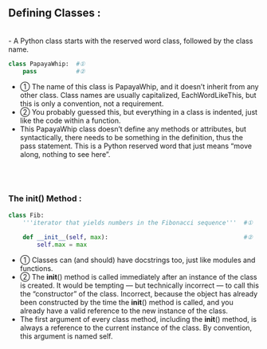 ## Defining Classes :
</br>
- A Python class starts with the reserved word class, followed by the class name.

```python
class PapayaWhip:  #①
    pass           #②
```

- ① The name of this class is PapayaWhip, and it doesn’t inherit from any other class. Class names are usually capitalized, EachWordLikeThis, but this is only a convention, not a requirement.
- ② You probably guessed this, but everything in a class is indented, just like the code within a function.
- This PapayaWhip class doesn’t define any methods or attributes, but syntactically, there needs to be something in the definition, thus the pass statement. This is a Python reserved word that just means “move along, nothing to see here”.

</br>
</br>

### The __init__() Method :

```python
class Fib:
    '''iterator that yields numbers in the Fibonacci sequence'''  #①
    
    def __init__(self, max):                                      #②
        self.max = max     
```

- ① Classes can (and should) have docstrings too, just like modules and functions.
- ② The __init__() method is called immediately after an instance of the class is created. It would be tempting — but technically incorrect — to call this the “constructor” of the class.
    Incorrect, because the object has already been constructed by the time the __init__() method is called, and you already have a valid reference to the new instance of the class.
- The first argument of every class method, including the __init__() method, is always a reference to the current instance of the class. By convention, this argument is named self.
</br>
</br>
</br>